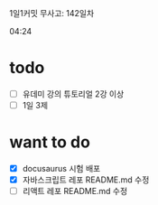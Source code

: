 1일1커밋 무사고: 142일차

04:24

# todo

- [ ] 유데미 강의 튜토리얼 2강 이상
- [ ] 1일 3제

# want to do

- [x] docusaurus 시험 배포
- [x] 자바스크립트 레포 README.md 수정
- [ ] 리액트 레포 README.md 수정
